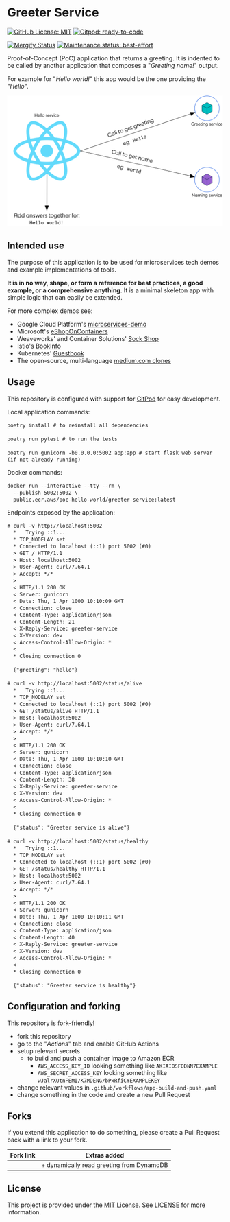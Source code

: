 # Greeter Service

[![GitHub License: MIT](https://img.shields.io/badge/License-MIT-blue?style=flat-square)](https://opensource.org/licenses/MIT)
[![Gitpod: ready-to-code](https://img.shields.io/badge/Gitpod-ready--to--code-blue?logo=gitpod&style=flat-square)](https://gitpod.io/from-referrer/)

[![Mergify Status](https://img.shields.io/endpoint.svg?url=https://gh.mergify.io/badges/poc-hello-world/greeter-service&style=flat-square)](https://mergify.io)
[![Maintenance status: best-effort](https://img.shields.io/badge/Maintained%3F-best--effort-yellow?style=flat-square)](https://github.com/vlaaaaaaad)

Proof-of-Concept (PoC) application that returns a greeting. It is indented to be called by another application that composes a "_Greeting name!_" output.

For example for "_Hello world!_" this app would be the one providing the "_Hello_".

![Architecture diagram showing the flow: Hello service, a React app, calls Greeting service to get a greeting (eg "hello") and calls Naming service to get a name (eg "world"). Hello service then adds the answer together for the final result: "Hello World!"](./assets/poc-hello-world.png)

## Intended use

The purpose of this application is to be used for microservices tech demos and example implementations of tools.

**It is in no way, shape, or form a reference for best practices, a good example, or a comprehensive anything**. It is a minimal skeleton app with simple logic that can easily be extended.

For more complex demos see:

- Google Cloud Platform's [microservices-demo](https://github.com/GoogleCloudPlatform/microservices-demo)
- Microsoft's [eShopOnContainers](https://github.com/dotnet-architecture/eShopOnContainers)
- Weaveworks' and Container Solutions' [Sock Shop](https://github.com/microservices-demo/microservices-demo)
- Istio's [BookInfo](https://istio.io/docs/examples/bookinfo/)
- Kubernetes' [Guestbook](https://kubernetes.io/docs/tutorials/stateless-application/guestbook/)
- The open-source, multi-language [medium.com clones](https://github.com/gothinkster/realworld)

## Usage

This repository is configured with support for [GitPod](https://gitpod.io) for easy development.

Local application commands:

```console
poetry install # to reinstall all dependencies

poetry run pytest # to run the tests

poetry run gunicorn -b0.0.0.0:5002 app:app # start flask web server (if not already running)
```

Docker commands:

```console
docker run --interactive --tty --rm \
  --publish 5002:5002 \
  public.ecr.aws/poc-hello-world/greeter-service:latest
```

Endpoints exposed by the application:

```console
# curl -v http://localhost:5002
  *   Trying ::1...
  * TCP_NODELAY set
  * Connected to localhost (::1) port 5002 (#0)
  > GET / HTTP/1.1
  > Host: localhost:5002
  > User-Agent: curl/7.64.1
  > Accept: */*
  >
  < HTTP/1.1 200 OK
  < Server: gunicorn
  < Date: Thu, 1 Apr 1000 10:10:09 GMT
  < Connection: close
  < Content-Type: application/json
  < Content-Length: 21
  < X-Reply-Service: greeter-service
  < X-Version: dev
  < Access-Control-Allow-Origin: *
  <
  * Closing connection 0

  {"greeting": "hello"}

# curl -v http://localhost:5002/status/alive
  *   Trying ::1...
  * TCP_NODELAY set
  * Connected to localhost (::1) port 5002 (#0)
  > GET /status/alive HTTP/1.1
  > Host: localhost:5002
  > User-Agent: curl/7.64.1
  > Accept: */*
  >
  < HTTP/1.1 200 OK
  < Server: gunicorn
  < Date: Thu, 1 Apr 1000 10:10:10 GMT
  < Connection: close
  < Content-Type: application/json
  < Content-Length: 38
  < X-Reply-Service: greeter-service
  < X-Version: dev
  < Access-Control-Allow-Origin: *
  <
  * Closing connection 0

  {"status": "Greeter service is alive"}

# curl -v http://localhost:5002/status/healthy
  *   Trying ::1...
  * TCP_NODELAY set
  * Connected to localhost (::1) port 5002 (#0)
  > GET /status/healthy HTTP/1.1
  > Host: localhost:5002
  > User-Agent: curl/7.64.1
  > Accept: */*
  >
  < HTTP/1.1 200 OK
  < Server: gunicorn
  < Date: Thu, 1 Apr 1000 10:10:11 GMT
  < Connection: close
  < Content-Type: application/json
  < Content-Length: 40
  < X-Reply-Service: greeter-service
  < X-Version: dev
  < Access-Control-Allow-Origin: *
  <
  * Closing connection 0

  {"status": "Greeter service is healthy"}
```

## Configuration and forking

This repository is fork-friendly!

- fork this repository
- go to the "_Actions_" tab and enable GitHub Actions
- setup relevant secrets
  - to build and push a container image to Amazon ECR
    - `AWS_ACCESS_KEY_ID` looking something like `AKIAIOSFODNN7EXAMPLE`
    - `AWS_SECRET_ACCESS_KEY` looking something like `wJalrXUtnFEMI/K7MDENG/bPxRfiCYEXAMPLEKEY`
- change relevant values in `.github/workflows/app-build-and-push.yaml`
- change something in the code and create a new Pull Request

## Forks

If you extend this application to do something, please create a Pull Request back with a link to your fork.

| Fork link | Extras added                              |
| --------- | ----------------------------------------- |
|           | + dynamically read greeting from DynamoDB |

## License

This project is provided under the [MIT License](https://opensource.org/licenses/MIT). See [LICENSE](./LICENSE) for more information.
